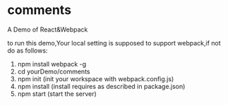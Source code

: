 # comments
A Demo of React&amp;Webpack

to run this demo,Your local setting is supposed to support webpack,if not do as follows:  
1. npm install webpack -g  
2. cd yourDemo/comments  
3. npm init (init your workspace with webpack.config.js)  
4. npm install (install requires as described in package.json)  
5. npm start (start the server)  
